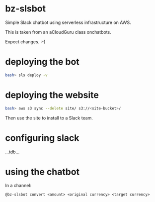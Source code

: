 # bz-slsbot

Simple Slack chatbot using serverless infrastructure on AWS.

This is taken from an aCloudGuru class onchatbots.

Expect changes.  :-)

# deploying the bot

```bash
bash> sls deploy -v
```

# deploying the website

```bash
bash> aws s3 sync --delete site/ s3://<site-bucket>/
```

Then use the site to install to a Slack team.

# configuring slack

   ...tdb...

# using the chatbot

In a channel:

```
@bz-slsbot convert <amount> <original currency> <target currency>
```

